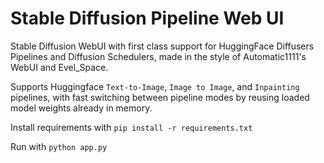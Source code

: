 # **Stable Diffusion Pipeline Web UI**

Stable Diffusion WebUI with first class support for HuggingFace Diffusers Pipelines and Diffusion Schedulers, made in the style of Automatic1111's WebUI and Evel_Space.

Supports Huggingface `Text-to-Image`, `Image to Image`, and `Inpainting` pipelines, with fast switching between pipeline modes by reusing loaded model weights already in memory.

Install requirements with `pip install -r requirements.txt`

Run with `python app.py`

